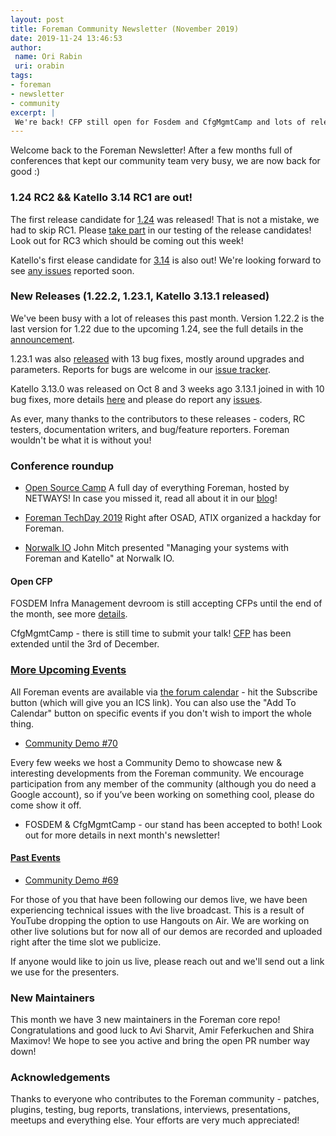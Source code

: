```yaml
---
layout: post
title: Foreman Community Newsletter (November 2019)
date: 2019-11-24 13:46:53
author:
 name: Ori Rabin
 uri: orabin
tags:
- foreman
- newsletter
- community
excerpt: |
 We're back! CFP still open for Fosdem and CfgMgmtCamp and lots of releases!
---
```


Welcome back to the Foreman Newsletter! After a few months full of conferences 
that kept our community team very busy, we are now back for good :) 


### 1.24 RC2 && Katello 3.14 RC1 are out!

The first release candidate for [1.24][1_24_rc2] was released! That is not a mistake,
we had to skip RC1. Please [take part](https://community.theforeman.org/t/foreman-1-24-test-week/16268)
in our testing of the release candidates!
Look out for RC3 which should be coming out this week!

Katello's first elease candidate for [3.14][k_3_14_rc1] is also out!
We're looking forward to see [any issues][k_issues] reported soon.


[1_24_rc2]: https://community.theforeman.org/t/foreman-1-24-0-rc2-is-ready-for-testing/16096
[k_3_14_rc1]: https://community.theforeman.org/t/katello-3-14-rc1-now-available-for-testing/16161


### New Releases (1.22.2, 1.23.1, Katello 3.13.1 released)

We've been busy with a lot of releases this past month. Version 1.22.2 is the last version
for 1.22 due to the upcoming 1.24, see the full details in the [announcement][1_22_2].

1.23.1 was also [released][1_23_1] with 13 bug fixes, mostly around upgrades and parameters.
Reports for bugs are welcome in our [issue tracker][issues].

Katello 3.13.0 was released on Oct 8 and 3 weeks ago 3.13.1 joined in with 10 bug fixes,
more details [here][k_3_13_1] and please do report any [issues][k_issues].

As ever, many thanks to the contributors to these releases - coders, RC testers,
documentation writers, and bug/feature reporters. Foreman wouldn't be what it
is without you!

[1_22_2]: https://community.theforeman.org/t/foreman-1-22-2-has-been-released/16134
[1_23_1]: https://community.theforeman.org/t/foreman-1-23-1-has-been-released/16153
[k_3_13_1]: https://community.theforeman.org/t/katello-3-13-1-is-now-available/15910
[issues]: https://projects.theforeman.org/issues
[k_issues]: https://projects.theforeman.org/projects/katello/issues


### Conference roundup


* [Open Source Camp](https://community.theforeman.org/t/open-source-camp-on-foreman/15007)
A full day of everything Foreman, hosted by NETWAYS!
In case you missed it, read all about it in our
[blog](_posts/2019-11-07-open-source-camp-on-foreman-2019.md)!

* [Foreman TechDay 2019](https://community.theforeman.org/t/foreman-techday-2019-after-osad-event/14052)
Right after OSAD, ATIX organized a hackday for Foreman.

* [Norwalk IO](https://community.theforeman.org/t/norwalk-io-managing-your-systems-with-foreman-and-katello/16088)
John Mitch presented "Managing your systems with Foreman and Katello" at Norwalk IO.

#### Open CFP

FOSDEM Infra Management devroom is still accepting CFPs until the end of the month, see more 
[details](https://lists.fosdem.org/pipermail/fosdem/2019q4/002923.html).

CfgMgmtCamp - there is still time to submit your talk!
[CFP](https://cfp.cfgmgmtcamp.be/2020/cfp) has been extended until the 3rd of December.

### [More Upcoming Events](https://community.theforeman.org/c/events/l/calendar)

All Foreman events are available via [the forum
calendar](https://community.theforeman.org/calendar) - hit the Subscribe button
(which will give you an ICS link). You can also use the "Add To Calendar" button
on specific events if you don't wish to import the whole thing.

* [Community Demo #70](https://community.theforeman.org/t/foreman-community-demo-70)

Every few weeks we host a Community Demo to showcase new & interesting developments from the Foreman community. We encourage participation from any member of the community (although you do need a Google account), so if you’ve been working on something cool, please do come show it off.

* FOSDEM & CfgMgmtCamp - our stand has been accepted to both! Look out for more details
in next month's newsletter!

#### [Past Events](https://community.theforeman.org/c/events/l/latest)

* [Community Demo #69](https://community.theforeman.org/t/foreman-community-demo-69)

For those of you that have been following our demos live, we have been experiencing
technical issues with the live broadcast.
This is a result of YouTube dropping the option to use Hangouts on Air.
We are working on other live solutions but for now all of our demos are recorded and
uploaded right after the time slot we publicize.

If anyone would like to join us live, please reach out and we'll send out a link we use
for the presenters. 

### New Maintainers

This month we have 3 new maintainers in the Foreman core repo!
Congratulations and good luck to Avi Sharvit, Amir Feferkuchen and
Shira Maximov! We hope to see you active and bring the open PR number
way down!

### Acknowledgements

Thanks to everyone who contributes to the Foreman community - patches, plugins,
testing, bug reports, translations, interviews, presentations, meetups and
everything else. Your efforts are very much appreciated!


